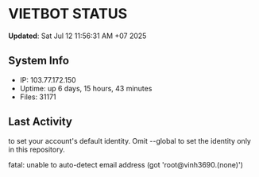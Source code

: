 # VIETBOT STATUS
**Updated**: Sat Jul 12 11:56:31 AM +07 2025

## System Info
- IP: 103.77.172.150
- Uptime: up 6 days, 15 hours, 43 minutes
- Files: 31171

## Last Activity

to set your account's default identity.
Omit --global to set the identity only in this repository.

fatal: unable to auto-detect email address (got 'root@vinh3690.(none)')
